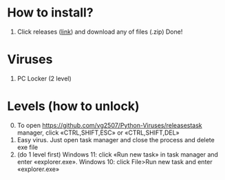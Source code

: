 # How to install?

1. Click releases ([link](https://github.com/vg2507/Python-Viruses/releases)) and download any of files (.zip)
Done!

# Viruses 
1. PC Locker (2 level)


# Levels (how to unlock)
0. To open https://github.com/vg2507/Python-Viruses/releasestask manager, click «CTRL,SHIFT,ESC» or «CTRL,SHIFT,DEL»
1. Easy virus. Just open task manager and close the process and delete exe file
2. (do 1 level first) Windows 11: click «Run new task» in task manager and enter «explorer.exe». Windows 10: click File>Run new task and enter «explorer.exe»
 